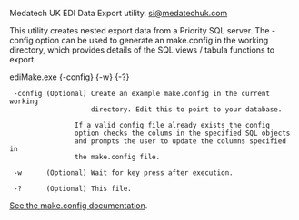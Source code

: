 ﻿Medatech UK EDI Data Export utility.
si@medatechuk.com

This utility creates nested export data from a Priority SQL server.
The -config option can be used to generate an make.config in the working directory, 
which provides details of the SQL views / tabula functions to export.

  ediMake.exe {-config} {-w} {-?}

	 -config (Optional) Create an example make.config in the current working 
	                    directory. Edit this to point to your database.

					If a valid config file already exists the config
					option checks the colums in the specified SQL objects
					and prompts the user to update the columns specified in
					the make.config file.

	 -w      (Optional) Wait for key press after execution.

	 -?      (Optional) This file.

[See the make.config documentation](https://github.com/MedatechUK/ediMake/blob/master/default.config).